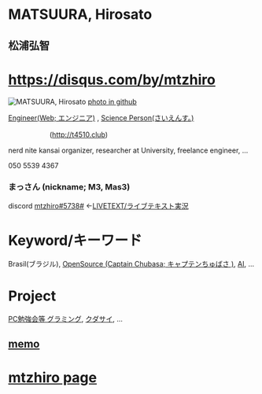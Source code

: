 # MATSUURA, Hirosato

## 松浦弘智
# <a href="https://disqus.com/by/mtzhiro">https://disqus.com/by/mtzhiro</a>
<img src="http://hirosato.info/wp-content/uploads/2018/07/Portrait05.jpg" alt="MATSUURA, Hirosato" />  <a href="https://avatars0.githubusercontent.com/u/12418924?s=400&v=4">photo in github</a>

<a href="http://rck.jp">Engineer(Web; エンジニア)</a> ,   <a href="http://opennotebook.org">Science Person(さいえんす。)</a>

　　　　　　(<a href="http://t4510.club">http://t4510.club</a>)

nerd nite kansai organizer, researcher at University, freelance engineer, ...

  050 5539 4367
  
### まっさん (nickname; M3, Mas3)

discord <a href="https://tiny.cc/chubasadcchannel">mtzhiro#5738#</a> ←<a href="https://tiny.cc/chubasarealtimetext">LIVETEXT/ライブテキスト実況</a>
　　
  
# Keyword/キーワード

Brasil(ブラジル), <a href="https://codetomodachi.hateblo.jp/">OpenSource (Captain Chubasa; キャプテンちゅばさ )</a>, <a href="http://anomalyneo.com/">AI</a>, ...

# Project

<a href="http://gramming.jp">PC勉強会等 グラミング</a>, <a href="http://cudasai.com">クダサイ</a>, ...

## <a href="https://mtzhiro.github.io/a/i18">memo</a> 

# <a href="https://mtzhiro.github.io/indexpage">mtzhiro page</a>
